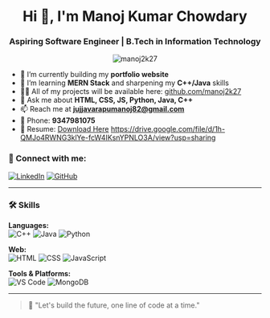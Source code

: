 <h1 align="center">Hi 👋, I'm Manoj Kumar Chowdary</h1>
<h3 align="center">Aspiring Software Engineer | B.Tech in Information Technology</h3>

<p align="center">
  <img src="https://komarev.com/ghpvc/?username=manoj2k27&label=Profile%20views&color=0e75b6&style=flat" alt="manoj2k27" />
</p>

- 🔭 I’m currently building my **portfolio website**
- 🌱 I’m learning **MERN Stack** and sharpening my **C++/Java** skills
- 👨‍💻 All of my projects will be available here: [github.com/manoj2k27](https://github.com/manoj2k27)
- 💬 Ask me about **HTML, CSS, JS, Python, Java, C++**
- 📫 Reach me at **jujjavarapumanoj82@gmail.com**
- 📱 Phone: **9347981075**
- 📄 Resume: [Download Here](#) https://drive.google.com/file/d/1h-QMJo4RWNG3klYe-fcW4IKsnYPNLO3A/view?usp=sharing

### 🔗 Connect with me:
[![LinkedIn](https://img.shields.io/badge/LinkedIn-blue?logo=linkedin&style=for-the-badge)](https://linkedin.com/in/manoj282)
[![GitHub](https://img.shields.io/badge/GitHub-black?logo=github&style=for-the-badge)](https://github.com/manoj2k27)

---

### 🛠️ Skills

**Languages:**  
![C++](https://img.shields.io/badge/C++-00599C?style=flat-square&logo=cplusplus&logoColor=white)
![Java](https://img.shields.io/badge/Java-ED8B00?style=flat-square&logo=java&logoColor=white)
![Python](https://img.shields.io/badge/Python-3776AB?style=flat-square&logo=python&logoColor=white)

**Web:**  
![HTML](https://img.shields.io/badge/HTML5-E34F26?style=flat-square&logo=html5&logoColor=white)
![CSS](https://img.shields.io/badge/CSS3-1572B6?style=flat-square&logo=css3&logoColor=white)
![JavaScript](https://img.shields.io/badge/JavaScript-F7DF1E?style=flat-square&logo=javascript&logoColor=black)

**Tools & Platforms:**  
![VS Code](https://img.shields.io/badge/VS%20Code-007ACC?style=flat-square&logo=visual-studio-code&logoColor=white)
![MongoDB](https://img.shields.io/badge/MongoDB-47A248?style=flat-square&logo=mongodb&logoColor=white)


---

> 🚀 "Let's build the future, one line of code at a time."

